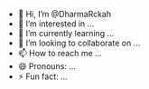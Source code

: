 - 👋 Hi, I’m @DharmaRckah
- 👀 I’m interested in ...
- 🌱 I’m currently learning ...
- 💞️ I’m looking to collaborate on ...
- 📫 How to reach me ...
- 😄 Pronouns: ...
- ⚡ Fun fact: ...

<!---
DharmaRckah/DharmaRckah is a ✨ special ✨ repository because its `README.md` (this file) appears on your GitHub profile.
You can click the Preview link to take a look at your changes.
--->
